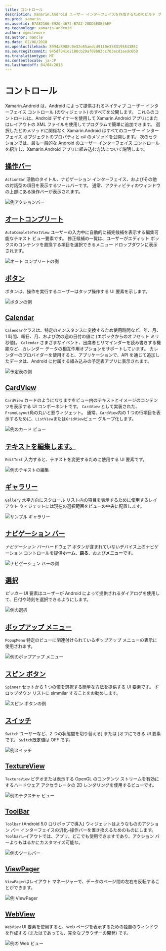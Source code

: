 ```yaml
---
title: コントロール
description: Xamarin.Android ユーザー インターフェイスを作成するためのビルド ブロック
ms.prod: xamarin
ms.assetid: B7A82166-B920-4672-B7A2-20DD5E0B5AEF
ms.technology: xamarin-android
author: mgmclemore
ms.author: mamcle
ms.date: 02/06/2018
ms.openlocfilehash: 8994a8988c0e32e85aedcd9110e3583195843862
ms.sourcegitcommit: 945df041e2180cb20af08b83cc703ecd1aedc6b0
ms.translationtype: MT
ms.contentlocale: ja-JP
ms.lasthandoff: 04/04/2018
---
```

# <a name="controls"></a>コントロール


Xamarin.Android は、Android によって提供されるネイティブ ユーザー インターフェイス コントロール (のウィジェット) のすべてを公開します。 これらのコントロールは、Android デザイナーを使用して Xamarin.Android アプリにまたはレイアウトの XML ファイルを使用してプログラムで簡単に追加できます。 選択したどのメソッドに関係なく Xamarin.Android はすべてのユーザー インターフェイス オブジェクトのプロパティと c# のメソッドを公開します。 次のセクションでは、最も一般的な Android のユーザー インターフェイス コントロールを紹介し、Xamarin.Android アプリに組み込む方法について説明します。

## <a name="action-barandroiduser-interfacecontrolsaction-barmd"></a>[操作バー](~/android/user-interface/controls/action-bar.md) 

`ActionBar` 活動のタイトル、ナビゲーション インターフェイス、およびその他の対話型の項目を表示するツールバーです。 通常、アクティビティのウィンドウの上部にある操作バーが表示されます。

![例アクションバー](images/action-bar.png)


## <a name="auto-completeandroiduser-interfacecontrolsauto-completemd"></a>[オートコンプリート](~/android/user-interface/controls/auto-complete.md)

`AutoCompleteTextView` ユーザーの入力中に自動的に補完候補を表示する編集可能なテキスト ビュー要素です。 修正候補の一覧は、ユーザーがエディット ボックスのコンテンツを置換する項目を選択できるメニュー ドロップダウンに表示されます。

![オート コンプリートの例](images/auto-complete.png)


## <a name="buttonsandroiduser-interfacecontrolsbuttonsindexmd"></a>[ボタン](~/android/user-interface/controls/buttons/index.md)

ボタンは、操作を実行するユーザーはタップ操作する UI 要素を示します。

![ボタンの例](images/buttons.png)


## <a name="calendarandroiduser-interfacecontrolscalendarmd"></a>[Calendar](~/android/user-interface/controls/calendar.md)

`Calendar`クラスは、特定のインスタンスに変換するため使用時間など、年、月、1 時間、曜日、月、および次の週の日付の値に (エポックからのオフセット ミリ秒値)。
`Calendar` さまざまなイベント、出席者とリマインダーを読み書きする機能など、カレンダー データの相互作用オプションをサポートしています。 カレンダーのプロバイダーを使用すると、アプリケーションで、API を通じて追加したデータは、Android に付属する組み込みの予定表アプリに表示されます。

![予定表の例](images/calendar.png)


## <a name="cardviewandroiduser-interfacecontrolscard-viewmd"></a>[CardView](~/android/user-interface/controls/card-view.md)

`CardView` カードのようになりますをビュー内のテキストとイメージのコンテンツを表示する UI コンポーネントです。 `CardView` として実装された、`FrameLayout`角の丸いと影ウィジェット。 通常、`CardView`内の 1 つの行項目を表示するために、`ListView`または`GridView`ビュー グループ化します。

![例のカード ビュー](images/cardview.png)


## <a name="edit-textandroiduser-interfacecontrolsedit-textmd"></a>[テキストを編集します。](~/android/user-interface/controls/edit-text.md)

`EditText` 入力すると、テキストを変更するために使用する UI 要素です。

![例のテキストの編集](images/edit-text.png)


## <a name="galleryandroiduser-interfacecontrolsgallerymd"></a>[ギャラリー](~/android/user-interface/controls/gallery.md)

`Gallery` 水平方向にスクロール リスト内の項目を表示するために使用するレイアウト ウィジェットには現在の選択範囲をビューの中央に配置します。

![サンプル ギャラリー](images/gallery.png)


## <a name="navigation-barandroiduser-interfacecontrolsnavigation-barmd"></a>[ナビゲーション バー](~/android/user-interface/controls/navigation-bar.md)

*ナビゲーション バー*ハードウェア ボタンが含まれていないデバイス上のナビゲーション コントロールを提供**ホーム**、**戻る**、および**メニュー**です。

![ナビゲーション バーの例](images/navigation-bar.png)


## <a name="pickersandroiduser-interfacecontrolspickersindexmd"></a>[選択](~/android/user-interface/controls/pickers/index.md)

*ピッカー* UI 要素はユーザーが Android によって提供されるダイアログを使用して、日付や時刻を選択できるようにします。

![例の選択](images/picker.png)


## <a name="popup-menuandroiduser-interfacecontrolspopup-menumd"></a>[ポップアップ メニュー](~/android/user-interface/controls/popup-menu.md)

`PopupMenu` 特定のビューに関連付けられているポップアップ メニューの表示に使用されます。

![例のポップアップ メニュー](images/popup-menu.png)


## <a name="spinnerandroiduser-interfacecontrolsspinnermd"></a>[スピン ボタン](~/android/user-interface/controls/spinner.md)

`Spinner` セットから 1 つの値を選択する簡単な方法を提供する UI 要素です。 ドロップダウン リストに simmilar することをお勧めします。 

![スピン ボタンの例](images/spinner.png)


## <a name="switchandroiduser-interfacecontrolsswitchmd"></a>[スイッチ](~/android/user-interface/controls/switch.md)

`Switch` ユーザーなど、2 つの状態間を切り替える] または [オフにできる UI 要素です。 `Switch`既定値は OFF です。

![例スイッチ](images/switch.png)


## <a name="textureviewandroiduser-interfacecontrolstexture-viewmd"></a>[TextureView](~/android/user-interface/controls/texture-view.md)

`TextureView` ビデオまたは表示する OpenGL のコンテンツ ストリームを有効にするハードウェア アクセラレータの 2D レンダリングを使用するビューです。

![例のテクスチャ ビュー](images/texture-view.png)


## <a name="toolbarandroiduser-interfacecontrolstool-barindexmd"></a>[ToolBar](~/android/user-interface/controls/tool-bar/index.md)

`Toolbar` (Android 5.0 ロリポップで導入) ウィジェットはようなもののアクション バー インターフェイスの汎化&ndash;操作バーを置き換えるためのものにします。 `Toolbar`レイアウトでは、アプリ、どこでも使用できますであり、アクション バーよりもはるかにカスタマイズ可能な。

![例のツールバー](images/toolbar.png)


## <a name="viewpagerandroiduser-interfacecontrolsview-pagerindexmd"></a>[ViewPager](~/android/user-interface/controls/view-pager/index.md) 

`ViewPager`はレイアウト マネージャーで、データのページ間の左右を反転することができます。

![例 ViewPager](images/viewpager.png)


## <a name="webviewandroiduser-interfacecontrolsweb-viewmd"></a>[WebView](~/android/user-interface/controls/web-view.md)

`WebView` UI 要素を使用すると、web ページを表示するための独自のウィンドウを作成する (またはであっても、完全なブラウザーの開発) です。

![例の Web ビュー](images/web-view.png)

